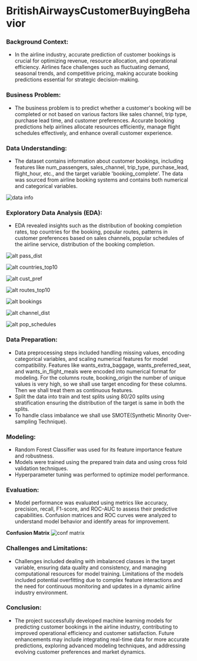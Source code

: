 # BritishAirwaysCustomerBuyingBehavior

<!-- ### The main responsibilities:

 - Completed a simulation focusing on how data science is a critical component
   of British Airways success.
 - Scraped and analysed customer review data to uncover findings,
 - Built a predictive model to understand factors that influence buying
   behaviour.
-->
  
 ### **Background Context**:

- In the airline industry, accurate prediction of customer bookings is crucial for optimizing revenue, resource allocation, and operational efficiency. Airlines face challenges such as fluctuating demand, seasonal trends, and competitive pricing, making accurate booking predictions essential for strategic decision-making.

### **Business Problem**:

- The business problem is to predict whether a customer's booking will be completed or not based on various factors like sales channel, trip type, purchase lead time, and customer preferences. Accurate booking predictions help airlines allocate resources efficiently, manage flight schedules effectively, and enhance overall customer experience.

### **Data Understanding**:

- The dataset contains information about customer bookings, including features like num_passengers, sales_channel, trip_type, purchase_lead, flight_hour, etc., and the target variable 'booking_complete'. The data was sourced from airline booking systems and contains both numerical and categorical variables.

![data info](./images/data_dict.png)

### **Exploratory Data Analysis (EDA)**:

- EDA revealed insights such as the distribution of booking completion rates, top countries for the booking, popular routes, patterns in customer preferences based on sales channels, popular schedules of the airline service, distribution of the booking completion.


![alt pass_dist](./images/pass_dist.png)  


![alt countries_top10](./images/countries_top10.png)  


![alt cust_pref](./images/cust_pref.png)  



![alt routes_top10](./images/routes_top10.png)  



![alt bookings](./images/bookings.png)  



![alt channel_dist](./images/channel_dist.png)  



![alt pop_schedules](./images/pop_schedules.png)  






### **Data Preparation**:

- Data preprocessing steps included handling missing values, encoding categorical variables, and scaling numerical features for model compatibility. Features like wants_extra_baggage, wants_preferred_seat, and wants_in_flight_meals were encoded into numerical format for modeling. For the columns route, booking_origin the number of unique values is very high, so we shall use target encoding for these columns. Then we shall treat them as continuous features.
- Split the data into train and test splits using 80/20 splits using stratification ensuring the distribution of the target is same in both the splits.
- To handle class imbalance we shall use SMOTE(Synthetic Minority Over-sampling Technique).

### **Modeling**:

- Random Forest Classifier was used for its feature importance feature and robustness.
- Models were trained using the prepared train data and using cross fold validation techniques.
- Hyperparameter tuning was performed to optimize model performance.

### **Evaluation**:

- Model performance was evaluated using metrics like accuracy, precision, recall, F1-score, and ROC-AUC to assess their predictive capabilities. Confusion matrices and ROC curves were analyzed to understand model behavior and identify areas for improvement.

**Confusion Matrix**
![conf matrix](./images/confusion_matrix.png)

### **Challenges and Limitations**:

- Challenges included dealing with imbalanced classes in the target variable, ensuring data quality and consistency, and managing computational resources for model training. Limitations of the models included potential overfitting due to complex feature interactions and the need for continuous monitoring and updates in a dynamic airline industry environment.

### **Conclusion**:

- The project successfully developed machine learning models for predicting customer bookings in the airline industry, contributing to improved operational efficiency and customer satisfaction. Future enhancements may include integrating real-time data for more accurate predictions, exploring advanced modeling techniques, and addressing evolving customer preferences and market dynamics.
